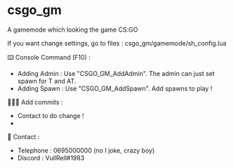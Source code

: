 # csgo_gm
A gamemode which looking the game CS:GO

If you want change settings, go to files : csgo_gm/gamemode/sh_config.lua

⌨️ Console Command (F10) :
- Adding Admin : Use "CSGO_GM_AddAdmin". The admin can just set spawn for T and AT.
- Adding Spawn : Use "CSGO_GM_AddSpawn". Add spawns to play !

👩🏽‍💻 Add commits :
- Contact to do change !
- 
    
📱 Contact :
   - Telephone : 0695000000 (no I joke, crazy boy)
   - Discord : VullRell#1983
